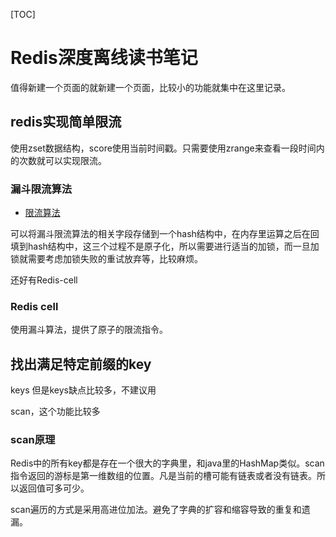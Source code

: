 [TOC]

# Redis深度离线读书笔记

值得新建一个页面的就新建一个页面，比较小的功能就集中在这里记录。

## redis实现简单限流

使用zset数据结构，score使用当前时间戳。只需要使用zrange来查看一段时间内的次数就可以实现限流。



### 漏斗限流算法

* [限流算法](../../21.02/限流算法整理.md)

可以将漏斗限流算法的相关字段存储到一个hash结构中，在内存里运算之后在回填到hash结构中，这三个过程不是原子化，所以需要进行适当的加锁，而一旦加锁就需要考虑加锁失败的重试放弃等，比较麻烦。

还好有Redis-cell

### Redis cell

使用漏斗算法，提供了原子的限流指令。

## 找出满足特定前缀的key

keys 但是keys缺点比较多，不建议用

scan，这个功能比较多

### scan原理

Redis中的所有key都是存在一个很大的字典里，和java里的HashMap类似。scan指令返回的游标是第一维数组的位置。凡是当前的槽可能有链表或者没有链表。所以返回值可多可少。

scan遍历的方式是采用高进位加法。避免了字典的扩容和缩容导致的重复和遗漏。
